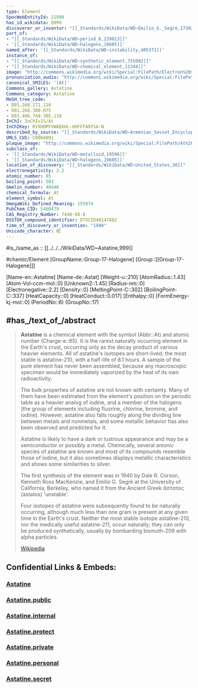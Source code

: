 ```yaml
---
type: Element
SpocWebEntityId: 21980
has_id_wikidata: Q999
discoverer_or_inventor: "[[_Standards/WikiData/WD~Emilio_G._Segrè,173028]]"
part_of:
- "[[_Standards/WikiData/WD~period_6,239813]]"
- '[[_Standards/WikiData/WD~halogens,19605]]'
named_after: '[[_Standards/WikiData/WD~instability,405372]]'
instance_of:
- "[[_Standards/WikiData/WD~synthetic_element,755992]]"
- "[[_Standards/WikiData/WD~chemical_element,11344]]"
image: "http://commons.wikimedia.org/wiki/Special:FilePath/Electron%20shell%20085%20Astatine.svg"
pronunciation_audio: "http://commons.wikimedia.org/wiki/Special:FilePath/LL-Q150%20%28fra%29-Guilhelma-astate.wav"
canonical_SMILES: '[At]'
Commons_gallery: Astatine
Commons_category: Astatine
MeSH_tree_code:
- D01.268.271.110
- D01.268.380.075
- D01.496.749.305.110
InChI: InChI=1S/At
InChIKey: RYXHOMYVWAEKHL-UHFFFAOYSA-N
described_by_source: "[[_Standards/WikiData/WD~Armenian_Soviet_Encyclopedia,_vol._1,123560817]]"
UMLS_CUI: C0004091
plaque_image: "http://commons.wikimedia.org/wiki/Special:FilePath/At%20Tokyo%202024%20156.jpg"
subclass_of:
- '[[_Standards/WikiData/WD~metalloid,19596]]'
- '[[_Standards/WikiData/WD~halogens,19605]]'
location_of_discovery: "[[_Standards/WikiData/WD~United_States,30]]"
electronegativity: 2.2
atomic_number: 85
boiling_point: 503
Gmelin_number: 40440
chemical_formula: At
element_symbol: At
OmegaWiki_Defined_Meaning: 155974
PubChem_CID: 5460479
CAS_Registry_Number: 7440-68-8
DSSTOX_compound_identifier: DTXCID40147882
time_of_discovery_or_invention: "1940"
Unicode_character: 砈
---
```


#is_/same_as :: [[../../../WikiData/WD~Astatine,999]] 


#chemic/Element 
[GroupName::Group-17-Halogene]
[Group::[[Group-17-Halogene]]]


[Name-en::Astatine]
[Name-de::Astat]
[Weight-u::210]
[AtomRadius::1.43]
[Atom-Vol-ccm-mol::0]
[Unknown2::1.45]
[Radius-nm::0]
[Electronegative::2.2]
[Density::0]
[MeltingPoint-C::302]
[BoilingPoint-C::337]
[HeatCapacity::0]
[HeatConduct::0.017]
[Enthalpy::0]
[FormEnergy-kj-mol::0]
(PeriodNo::6)
(GroupNo::17)


## #has_/text_of_/abstract 


> **Astatine** is a chemical element with the symbol (Abbr::At) and atomic number (Charge-e::85). 
> It is the rarest naturally occurring element in the Earth's crust, 
> occurring only as the decay product of various heavier elements. 
> All of astatine's isotopes are short-lived; the most stable is astatine-210, with a half-life of 8.1 hours. 
> A sample of the pure element has never been assembled, 
> because any macroscopic specimen 
> would be immediately vaporized by the heat of its own radioactivity.
>
> The bulk properties of astatine are not known with certainty. 
> Many of them have been estimated from the element's position on the periodic table as a heavier analog of iodine, and a member of the halogens (the group of elements including fluorine, chlorine, bromine, and iodine). However, astatine also falls roughly along the dividing line between metals and nonmetals, and some metallic behavior has also been observed and predicted for it. 
> 
> Astatine is likely to have a dark or lustrous appearance 
> and may be a semiconductor or possibly a metal. 
> Chemically, several anionic species of astatine are known 
> and most of its compounds resemble those of iodine, 
> but it also sometimes displays metallic characteristics and shows some similarities to silver.
>
> The first synthesis of the element was in 1940 
> by Dale R. Corson, Kenneth Ross MacKenzie, and Emilio G. Segrè at the University of California, 
> Berkeley, who named it from the Ancient Greek ἄστατος (astatos) 'unstable'. 
> 
> Four isotopes of astatine were subsequently found to be naturally occurring, although much less than one gram is present at any given time in the Earth's crust. Neither the most stable isotope astatine-210, nor the medically useful astatine-211, occur naturally; they can only be produced synthetically, usually by bombarding bismuth-209 with alpha particles.
>
> [Wikipedia](https://en.wikipedia.org/wiki/Astatine)


## Confidential Links & Embeds: 

### [Astatine](/_Standards/chemic/chemic~Elements/Group-17-Halogene/Astatine.md) 

### [Astatine.public](/_public/chemic/chemic~Elements/Group-17-Halogene/Astatine.public.md) 

### [Astatine.internal](/_internal/chemic/chemic~Elements/Group-17-Halogene/Astatine.internal.md) 

### [Astatine.protect](/_protect/chemic/chemic~Elements/Group-17-Halogene/Astatine.protect.md) 

### [Astatine.private](/_private/chemic/chemic~Elements/Group-17-Halogene/Astatine.private.md) 

### [Astatine.personal](/_personal/chemic/chemic~Elements/Group-17-Halogene/Astatine.personal.md) 

### [Astatine.secret](/_secret/chemic/chemic~Elements/Group-17-Halogene/Astatine.secret.md)

